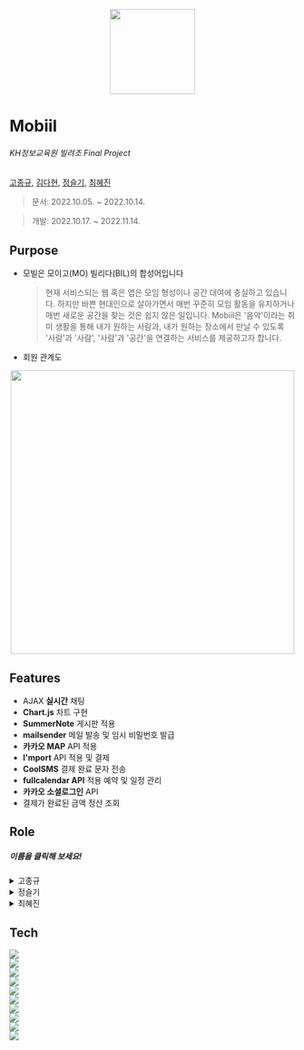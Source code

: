 <p align="center"><img src="https://user-images.githubusercontent.com/110793386/199872240-a703eb91-b9ef-45d4-958e-7250dd120969.jpg" width = '150px'></p>

 
#  Mobiil  

###### _KH정보교육원 빌려조 Final Project_            
[고종규](https://github.com/JongGyuGo), [김다현](https://github.com/hhdk0), [정슬기](https://github.com/seulki1211), [최혜진](https://github.com/Choehyejin)

  > 문서: 2022.10.05. ~ 2022.10.14.
  
  > 개발: 2022.10.17. ~ 2022.11.14.

 


## Purpose 
- 모빌은 모이고(MO) 빌리다(BIL)의 합성어입니다
    > 현재 서비스되는 웹 혹은 앱은 모임 형성이나 공간 대여에 충실하고 있습니다. 하지만 바쁜 현대인으로 살아가면서 매번 꾸준히 모임 활동을 유지하거나 매번 새로운 공간을 찾는 것은 쉽지 않은 일입니다. 
    > Mobiil은 '음악'이라는 취미 생활을 통해 내가 원하는 사람과, 내가 원하는 장소에서 만날 수 있도록 '사람'과 '사람', '사람'과 '공간'을 연결하는 서비스를 제공하고자 합니다.
- 회원 관계도
<p align="center"><img src="https://user-images.githubusercontent.com/110793386/200467714-f2250002-576a-472a-82c9-fb66631c3a23.png" width = '500px'></p>



## Features
* AJAX **실시간** 채팅
* **Chart.js** 차트 구현
* **SummerNote** 게시판 적용
* **mailsender**  메일 발송 및 임시 비밀번호 발급
* **카카오 MAP** API 적용
* **I'mport** API 적용 및 결제
* **CoolSMS** 결제 완료 문자 전송
* **fullcalendar API** 적용 예약 및 일정 관리
* **카카오 소셜로그인** API 
* 결제가 완료된 금액 정산 조회

## Role 
##### 이름을 클릭해 보세요!


<details>
<summary>고종규</summary>
<div markdown="1">
<br>
<br>
   
* <b>예약 일정 확인</b>
   
https://user-images.githubusercontent.com/109054053/202122427-f0d51ef0-390e-4669-b3a3-29743d5748c8.mp4
	
	- 해당 호스트가 등록한 공간을 예약한 예약자 정보를 불러와서 예약한 일자에 보여준다.
	
<br>

* <b>기간별 판매 금액 확인</b>

https://user-images.githubusercontent.com/109054053/202375613-b0420b3d-9cba-4c70-82cc-297c046c30b2.mp4

	- 조회하고싶은 기간을 선택하게되면 예약 리스트를 보여주고, 그 기간내의 총 판매금액을 보여준다.
	
	<!-- 정산 확인 총 금액  -->
	  <select id="priceSumByHostemail" resultType="_int">
	  	SELECT SUM((REV_END-REV_START)*PRICE) AS PRICE
	  	FROM RESERVATION_TBL
	  	WHERE RESERV_DATE BETWEEN  #{date1} AND #{date2} AND HOST_EMAIL = #{hostEmail}
	  </select>
<br>
	
* <b>월별 데이터 현황</b>

https://user-images.githubusercontent.com/109054053/202375412-e5092ff5-d5db-45c4-811f-624238cb0f28.mp4

	- 해당 호스트의 월별 예약 현황, 월별 공간 갯수, 월별 판매 금액을 차트로 보여준다.
	
	/**
	 * 월별 예약 건수
	 * @param request
	 * @return
	 */
	@ResponseBody
	@RequestMapping(value="/host/drawspaceChart.kh", method = RequestMethod.GET, produces = "application/json;charset=utf-8")
	public String drawspaceChart(HttpServletRequest request) {
		Gson gson = new Gson();
		
		HttpSession session = request.getSession();
		Host host = (Host) session.getAttribute("loginHost");
		String hostEmail = host.getHostEmail();
		
		List<Reservation> result = hService.getRegervationCountByMonth(hostEmail);
		JSONObject obj = new JSONObject();
		obj.put("result", result);
		JSONArray arr = new JSONArray();
		arr.add(obj);
		return gson.toJson(arr);
	}
	
	/**
	 * 월별 공간 등록수
	 * @param request
	 * @return
	 */
	@ResponseBody
	@RequestMapping(value="/host/spaceChart.kh", method = RequestMethod.GET, produces = "application/json;charset=utf-8")
	public String drawspaceChart2(HttpServletRequest request) {
		Gson gson = new Gson();
		
		HttpSession session = request.getSession();
		Host host = (Host)session.getAttribute("loginHost");
		String hostEmail = host.getHostEmail();
		
		List<Space> result = hService.getSpaceCountByMonth(hostEmail);
		
		JSONObject obj = new JSONObject();
		obj.put("result", result);
		
		JSONArray arr = new JSONArray();
		arr.add(obj);
		
		return gson.toJson(arr);
	}
	
	/**
	 * 월별 판매금액
	 * @param request
	 * @return
	 */
	@ResponseBody
	@RequestMapping(value="/host/profitChart.kh", method = RequestMethod.GET, produces="application/json;charset=utf-8")
	public String drawProfitChart(HttpServletRequest request) {
		
		Gson gson = new Gson();
		
		HttpSession session = request.getSession();
		Host host = (Host)session.getAttribute("loginHost");
		String hostEmail = host.getHostEmail();
		
		List<Reservation> result = hService.getProfitByMonth(hostEmail);
		
		JSONObject obj = new JSONObject();
		obj.put("result", result);
		
		JSONArray arr = new JSONArray();
		arr.add(obj);
		
		return gson.toJson(arr);
	}
	
	 <!-- 월별 예약 건수  -->
  	 <select id="getRegervationCountByMonth" resultType="map">
 		SELECT TO_CHAR(A.RESERV_DATE, 'YYYY-MM') as RESERV_DATE, COUNT(B.RESERV_DATE) as RevCount
        FROM MONTH_TBL A
        LEFT OUTER JOIN RESERVATION_TBL B ON (TO_CHAR(A.RESERV_DATE,'YYYY-MM') = TO_CHAR( B.RESERV_DATE, 'YYYY-MM'))
        AND B.RESERV_STATUS = 'Y' AND B.HOST_EMAIL = #{hostEmail}
        GROUP BY TO_CHAR(A.RESERV_DATE, 'YYYY-MM')
        ORDER BY RESERV_DATE
  	 </select>
  	   	 
  	 <!-- 월별 공간수 -->
  	 <select id="getSpaceCountByMonth" resultType="map">
  	 	SELECT TO_CHAR(A.RESERV_DATE, 'YYYY-MM') AS RESERV_DATE, COUNT(B.SPACE_NO) as SpaCount
	    FROM MONTH_TBL A
	    LEFT OUTER JOIN SPACE_TBL B ON (TO_CHAR(A.RESERV_DATE,'YYYY-MM') = TO_CHAR(B.APPROVAL_DATE, 'YYYY-MM'))
	    AND B.SPACE_STATUS = 'Y' AND B.HOST_EMAIL = #{hostEmail}
        GROUP BY TO_CHAR(A.RESERV_DATE, 'YYYY-MM')
	    ORDER BY RESERV_DATE
  	 </select>
  	 
  	 <!-- 월별 판매금액 -->
  	 <select id="getProfitByMonth" resultType="map">
  	 	SELECT TO_CHAR(A.RESERV_DATE, 'YYYY-MM') AS RESERV_DATE, SUM(FLOOR(B.REV_END-B.REV_START)*B.PRICE) as PRICE
	    FROM MONTH_TBL A
        LEFT OUTER JOIN RESERVATION_TBL B ON (TO_CHAR(A.RESERV_DATE,'YYYY-MM') = TO_CHAR(B.RESERV_DATE, 'YYYY-MM'))
	    AND B.RESERV_STATUS = 'Y' AND B.HOST_EMAIL = #{hostEmail}
	    GROUP BY TO_CHAR(A.RESERV_DATE, 'YYYY-MM')
	    ORDER BY RESERV_DATE, 'YYYY-MM'
  	 </select>
<br>
	
* <b>기타 기능</b>
   
1. 호스트 정보 조회 및 정보 수정
2. 공간 CRUD
3. 예약 CRUD
<br>
</div>
</details>
 

<details>
<summary>정슬기</summary>
<div markdown="1">

 <details>
 <summary>  파트너</summary>
 <div markdown="1">
 
![final_partner_CRUD](https://user-images.githubusercontent.com/110793386/200469526-f8145459-5fe4-4672-a30d-f804710d8670.jpg)

    -  파트너 정보 CRUD 및 검색

https://user-images.githubusercontent.com/110793386/200464088-79b42844-ee91-4a7e-b1b2-ea8f48ba9078.mp4

<p align="center"><img src="https://user-images.githubusercontent.com/110793386/200465375-c937d8d3-b62f-4d55-9173-826f12947141.png" width = '500px'></p>


    -  파트너 승인 및 메일 발송
  
  
```java
if(!member.getMemberNick().equals(originNick)) {

  // 파트너 기존 정보 삭제
  Partner originPartner = pService.findByEmail(member.getMemberEmail());
  if(originPartner != null) {
   pService.deletePartner(originPartner.getPartnerNo());
  }
  
  // 기존 채팅방 삭제
  List<ChatRoom> cList = cService.listByMemberNick(originNick);
  for(int i = 0; i < cList.size(); i++) {
   cService.disableRoom(cList.get(i).getRoomNo());
  }
}
```
  
    - 파트너 닉네임 변경 시 기존 파트너 정보 및 채팅방 삭제
    
 </div>
 </details>

 <details>
 <summary>  Ajax 실시간 채팅</summary>
 <div markdown="1">

 
https://user-images.githubusercontent.com/110793386/199904349-0630f938-587c-4822-8f89-b0d8873f83a3.mp4

    -  기존 채팅로그 열람
    -  안읽은 메세지 카운트
    -  공간 검색 및 공유


```JS
function openChatRoom(createUser, withUser) {
	if(confirm("채팅을 시작하시겠습니까?")){
		$.ajax({
			url:"/chat/createChatRoom.kh",
			tyep: "get",
			data: {createUser: createUser,
					withUser:withUser},
			success:
				function(data) {
					if(data == "already"){
						alert("이미 생성된 채팅방입니다");
						window.open('/chat/chatWindow.kh?memberNick='+createUser+'', 'window', 'width=500, height=700, menubar=no, status=no, toolbar=no');
					}else if(data == "success"){
						alert("채팅이 시작됩니다.");
						window.open('/chat/chatWindow.kh?memberNick='+createUser+'', 'window', 'width=500, height=700, menubar=no, status=no, toolbar=no');
					}else if(data == "needRegist"){
						alert("파트너만 서비스 이용이 가능합니다");
					}else if(data == "needApproval"){
						alert("파트너 승인이 필요합니다")
					}else{
						alert("채팅방 생성 실패")
					}
				},
			error:
				function() {
					alert("에러")
				},
		})
	}
 ```


    -  채팅방 중복 생성 방지, 회원별 채팅 권한 제한
    
    

 
 

https://user-images.githubusercontent.com/110793386/199905369-77bbc08e-ec8f-443b-a3d0-532ca2370de7.mp4


![image](https://user-images.githubusercontent.com/110793386/200094181-a0430105-2471-4705-8189-32d85f02525b.png)

    -  오라클 JOB 객체 및 스케줄러를 이용한 채팅방 영구 삭제 
    
https://user-images.githubusercontent.com/110793386/199907210-96a1bf11-2761-4e2d-b58b-a249f2c7ade6.mp4

    -  상대방 프로필 사진 노출 마우스오버 이벤트
 

 </div>
 </details>

 <details>
 <summary>  기타 </summary>
 <div markdown="1">
 
 
 https://user-images.githubusercontent.com/110793386/199899456-bd299880-ffa7-4abf-8e04-64819cc76e0b.mp4

     - 회원 및 공간 정보 현황 대시보드
     - chart.js 및 카카오 map API 사용
     - 5분에 한 번 갱신해 실시간 현황 반영

![image](https://user-images.githubusercontent.com/110793386/200469816-f79a2d57-4914-443a-a342-94d3ce4c6daf.png)

     - 배너 CRUD 
     - 배너 수정 시 배너 이미지와 내용을 분리하여 수정


https://user-images.githubusercontent.com/110793386/200994969-a9473587-26be-477d-afa4-0e71a4e97160.mp4
	 
![final_calendar_service](https://user-images.githubusercontent.com/110793386/200994979-a99d0a3b-71c6-46f3-9e2a-009e52de0aca.png)

     - 일정 달력 CRUD

	 
 </div>
 </details>

</div>
</details>
 
 

    
<details>
<summary>최혜진</summary>
<div markdown="1">

 > 회원가입 및 로그인
 >  > 작성중
 
 > 마이페이지 및 리뷰
 >  > 작성 중

</div>
</details>

## Tech
<div> 
  <img src="https://img.shields.io/badge/java-007396?style=for-the-badge&logo=java&logoColor=white"> 
  <br>
  <img src="https://img.shields.io/badge/html5-E34F26?style=for-the-badge&logo=html5&logoColor=white"> 
  <br>
  <img src="https://img.shields.io/badge/css-1572B6?style=for-the-badge&logo=css3&logoColor=white"> 
  <br>
  <img src="https://img.shields.io/badge/javascript-F7DF1E?style=for-the-badge&logo=javascript&logoColor=black"> 
  <br>
  <img src="https://img.shields.io/badge/jquery-0769AD?style=for-the-badge&logo=jquery&logoColor=white">
  <br>
  <img src="https://img.shields.io/badge/oracle-F80000?style=for-the-badge&logo=oracle&logoColor=white"> 
  <br>
  <img src="https://img.shields.io/badge/mysql-4479A1?style=for-the-badge&logo=mysql&logoColor=white"> 
  <br>
  <img src="https://img.shields.io/badge/spring-6DB33F?style=for-the-badge&logo=spring&logoColor=white"> 
  <br>
  <img src="https://img.shields.io/badge/apache tomcat-F8DC75?style=for-the-badge&logo=apachetomcat&logoColor=white">
  <br>
  <img src="https://img.shields.io/badge/github-181717?style=for-the-badge&logo=github&logoColor=white">
  <br>
</div>
